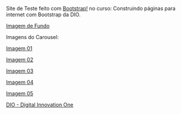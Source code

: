 Site de Teste feito com [Bootstrap!](https://getbootstrap.com/) no curso: Construindo páginas para internet com Bootstrap da DIO.


[Imagem de Fundo](https://unsplash.com/photos/6aIPTaMGKwE)

Imagens do Carousel:

[Imagem 01](https://www.pexels.com/pt-br/foto/computador-laptop-preto-e-cinza-546819/)

[Imagem 02](https://www.pexels.com/pt-br/foto/codigo-projetado-sobre-a-mulher-3861969/)

[Imagem 03](https://www.pexels.com/pt-br/foto/as-pessoas-discutem-sobre-graficos-e-taxas-3184292/)

[Imagem 04](https://www.pexels.com/pt-br/foto/vitoria-victory-jogo-de-tabuleiro-desafio-1040157/)

[Imagem 05](https://www.pexels.com/pt-br/foto/executivos-empresarios-colegas-companheiros-8353802/)

[DIO - Digital Innovation One](https://digitalinnovation.one/sign-in)

